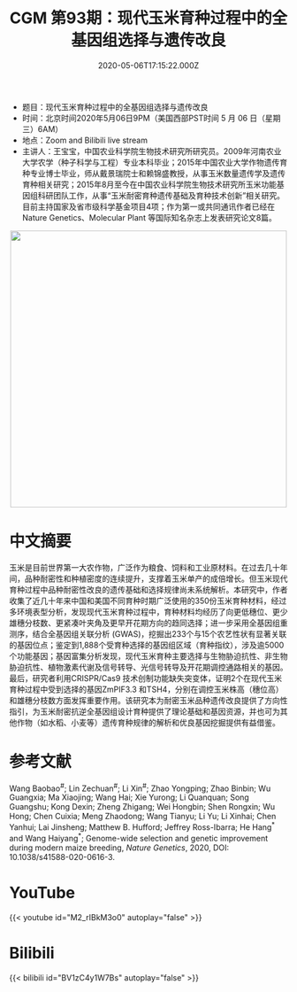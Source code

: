 ﻿---
title: "CGM 第93期：现代玉米育种过程中的全基因组选择与遗传改良"
date: "2020-05-06T17:15:22.000Z"
archive: ["2020","2020-05","2020-05-06"]
categories:
  - 学术报告
tags: [talk, Genome-wide genetic changes, modern breeding of maize]
show_comments: true
thumbnail: "https://i.loli.net/2020/05/04/Kk9maqvIuGU8bOJ.jpg"
---

- 题目：现代玉米育种过程中的全基因组选择与遗传改良
- 时间：北京时间2020年5月06日9PM（美国西部PST时间 5 月 06 日（星期三）6AM）
- 地点：Zoom and Bilibili live stream
- 主讲人：王宝宝，中国农业科学院生物技术研究所研究员。2009年河南农业大学农学（种子科学与工程）专业本科毕业；2015年中国农业大学作物遗传育种专业博士毕业，师从戴景瑞院士和赖锦盛教授，从事玉米数量遗传学及遗传育种相关研究；2015年8月至今在中国农业科学院生物技术研究所玉米功能基因组科研团队工作，从事“玉米耐密育种遗传基础及育种技术创新”相关研究。目前主持国家及省市级科学基金项目4项；作为第一或共同通讯作者已经在Nature Genetics、Molecular Plant 等国际知名杂志上发表研究论文8篇。

<div align="center">
<img src="https://i.loli.net/2020/05/04/Kk9maqvIuGU8bOJ.jpg" height=500>
</div>

# 中文摘要

玉米是目前世界第一大农作物，广泛作为粮食、饲料和工业原材料。在过去几十年间，品种耐密性和种植密度的连续提升，支撑着玉米单产的成倍增长。但玉米现代育种过程中品种耐密性改良的遗传基础和选择规律尚未系统解析。本研究中，作者收集了近几十年来中国和美国不同育种时期广泛使用的350份玉米育种材料，经过多环境表型分析，发现现代玉米育种过程中，育种材料均经历了向更低穗位、更少雄穗分枝数、更紧凑叶夹角及更早开花期方向的趋同选择；进一步采用全基因组重测序，结合全基因组关联分析 (GWAS)，挖掘出233个与15个农艺性状有显著关联的基因位点；鉴定到1,888个受育种选择的基因组区域（育种指纹），涉及逾5000个功能基因；基因富集分析发现，现代玉米育种主要选择与生物胁迫抗性、非生物胁迫抗性、植物激素代谢及信号转导、光信号转导及开花期调控通路相关的基因。最后，研究者利用CRISPR/Cas9 技术创制功能缺失突变体，证明2个在现代玉米育种过程中受到选择的基因ZmPIF3.3 和TSH4，分别在调控玉米株高（穗位高）和雄穗分枝数方面发挥重要作用。该研究本为耐密玉米品种遗传改良提供了方向性指引，为玉米耐密抗逆全基因组设计育种提供了理论基础和基因资源，并也可为其他作物（如水稻、小麦等）遗传育种规律的解析和优良基因挖掘提供有益借鉴。

# 参考文献

Wang Baobao<sup>\#</sup>; Lin Zechuan<sup>\#</sup>; Li Xin<sup>\#</sup>; Zhao Yongping; Zhao Binbin; Wu Guangxia; Ma Xiaojing; Wang Hai; Xie Yurong; Li Quanquan; Song Guangshu; Kong Dexin; Zheng Zhigang; Wei Hongbin; Shen Rongxin; Wu Hong; Chen Cuixia; Meng Zhaodong; Wang Tianyu; Li Yu; Li Xinhai; Chen Yanhui; Lai Jinsheng; Matthew B. Hufford; Jeffrey Ross-Ibarra; He Hang<sup>\*</sup> and Wang Haiyang<sup>\*</sup>; Genome-wide selection and genetic improvement during modern maize breeding, *Nature Genetics*, 2020, DOI: 10.1038/s41588-020-0616-3.

# YouTube

{{< youtube id="M2_rIBkM3o0" autoplay="false" >}}

# Bilibili

{{< bilibili id="BV1zC4y1W7Bs" autoplay="false" >}}

